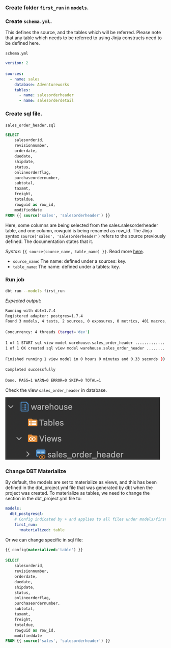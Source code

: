 ### Create folder `first_run` in `models`.

### Create `schema.yml`. 
This defines the source, and the tables which will be referred. Please note that any table which needs to be referred to using Jinja constructs need to be defined here.

`schema.yml`
```yml
version: 2

sources:
  - name: sales
    database: Adventureworks
    tables:
      - name: salesorderheader
      - name: salesorderdetail
```

### Create sql file.

`sales_order_header.sql`
```sql
SELECT 
    salesorderid, 
    revisionnumber, 
    orderdate, 
    duedate, 
    shipdate, 
    status, 
    onlineorderflag, 
    purchaseordernumber,  
    subtotal, 
    taxamt, 
    freight, 
    totaldue, 
    rowguid as row_id,
    modifieddate
FROM {{ source('sales', 'salesorderheader') }}
```

Here, some columns are being selected from the sales.salesorderheader table, and one column, rowguid is being renamed as row_id. The Jinja syntax `source('sales', 'salesorderheader')` refers to the source previously defined. The documentation states that it.

*Syntax*: `{{ source(source_name, table_name) }}`. Read more [here](https://docs.getdbt.com/reference/dbt-jinja-functions/source?source=post_page-----28e335be5f7e--------------------------------#example).

- `source_name`: The name: defined under a sources: key.
- `table_name`: The name: defined under a tables: key.

### Run job
```bash
dbt run --models first_run
```

*Expected output:*
```bash
Running with dbt=1.7.4
Registered adapter: postgres=1.7.4
Found 3 models, 4 tests, 2 sources, 0 exposures, 0 metrics, 401 macros, 0 groups, 0 semantic models

Concurrency: 4 threads (target='dev')

1 of 1 START sql view model warehouse.sales_order_header ....................... [RUN]
1 of 1 OK created sql view model warehouse.sales_order_header .................. [CREATE VIEW in 0.11s]

Finished running 1 view model in 0 hours 0 minutes and 0.33 seconds (0.33s).
 
Completed successfully

Done. PASS=1 WARN=0 ERROR=0 SKIP=0 TOTAL=1
```

Check the view `sales_order_header` in database.

![](../../public/imgs/first_run_1.png)

### Change DBT Materialize
By default, the models are set to materialize as views, and this has been defined in the dbt_project.yml file that was generated by dbt when the project was created. To materialize as tables, we need to change the section in the dbt_project.yml file to:
```yml
models:
  dbt_postgresql:
    # Config indicated by + and applies to all files under models/first_run/
    first_run:
      +materialized: table
```

Or we can change specific in sql file:
```sql
{{ config(materialized='table') }}

SELECT 
    salesorderid, 
    revisionnumber, 
    orderdate, 
    duedate, 
    shipdate, 
    status, 
    onlineorderflag, 
    purchaseordernumber,  
    subtotal, 
    taxamt, 
    freight, 
    totaldue, 
    rowguid as row_id,
    modifieddate
FROM {{ source('sales', 'salesorderheader') }}
```